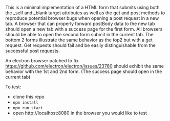 This is a minimal implementation of a HTML form that submits using both the \_self and \_blank target attributes as well as the get and post methods to reproduce potential browser bugs when opening a post request in a new tab.
A browser that can properly forward postBody data to the new tab should open a new tab with a success page for the first form.
All browsers should be able to open the second form submit in the current tab.
The bottom 2 forms illustrate the same behavior as the top2 but with a get request.
Get requests should fail and be easily distinguishable from the successful post requests.

An electron browser patched to fix https://github.com/electron/electron/issues/23780 should exhibit the same behavior with the 1st and 2nd form. (The success page should open in the current tab)

To test:

- clone this repo
- `npm install`
- `npm run start`
- open http://localhost:8080 in the browser you would like to test
